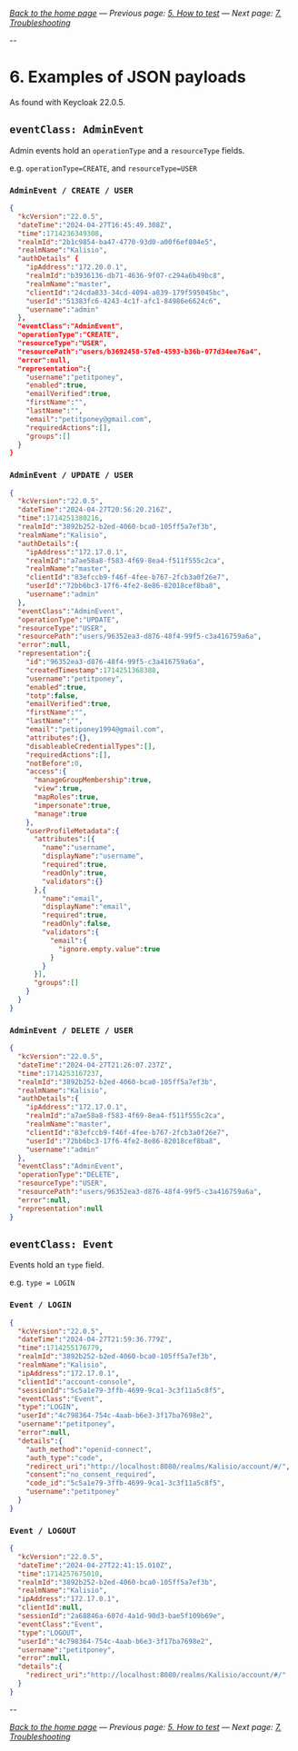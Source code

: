 _[Back to the home page](../README.md)
— Previous page: [5. How to test](./Test.md)
— Next page: [7. Troubleshooting](./Troubleshooting.md)_

--

# 6. Examples of JSON payloads

As found with Keycloak 22.0.5.

## `eventClass: AdminEvent`

Admin events
hold an `operationType`
and a  `resourceType` fields.

e.g. `operationType=CREATE`, and
`resourceType=USER`

### `AdminEvent / CREATE / USER`

```json
{
  "kcVersion":"22.0.5",
  "dateTime":"2024-04-27T16:45:49.308Z",
  "time":1714236349308,
  "realmId":"2b1c9854-ba47-4770-93d0-a00f6ef804e5",
  "realmName":"Kalisio",
  "authDetails" {
    "ipAddress":"172.20.0.1",
    "realmId":"b3936136-db71-4636-9f07-c294a6b49bc8",
    "realmName":"master",
    "clientId":"24cda833-34cd-4094-a839-179f595045bc",
    "userId":"51383fc6-4243-4c1f-afc1-84986e6624c6",
    "username":"admin"
  },
  "eventClass":"AdminEvent",
  "operationType":"CREATE",
  "resourceType":"USER",
  "resourcePath":"users/b3692458-57e8-4593-b36b-077d34ee76a4",
  "error":null,
  "representation":{
    "username":"petitponey",
    "enabled":true,
    "emailVerified":true,
    "firstName":"",
    "lastName":"",
    "email":"petitponey@gmail.com",
    "requiredActions":[],
    "groups":[]
  }
}
```

### `AdminEvent / UPDATE / USER`

```json
{
  "kcVersion":"22.0.5",
  "dateTime":"2024-04-27T20:56:20.216Z",
  "time":1714251380216,
  "realmId":"3892b252-b2ed-4060-bca0-105ff5a7ef3b",
  "realmName":"Kalisio",
  "authDetails":{
    "ipAddress":"172.17.0.1",
    "realmId":"a7ae58a8-f583-4f69-8ea4-f511f555c2ca",
    "realmName":"master",
    "clientId":"83efccb9-f46f-4fee-b767-2fcb3a0f26e7",
    "userId":"72bb6bc3-17f6-4fe2-8e86-82018cef8ba8",
    "username":"admin"
  },
  "eventClass":"AdminEvent",
  "operationType":"UPDATE",
  "resourceType":"USER",
  "resourcePath":"users/96352ea3-d876-48f4-99f5-c3a416759a6a",
  "error":null,
  "representation":{
    "id":"96352ea3-d876-48f4-99f5-c3a416759a6a",
    "createdTimestamp":1714251368388,
    "username":"petitponey",
    "enabled":true,
    "totp":false,
    "emailVerified":true,
    "firstName":"",
    "lastName":"",
    "email":"petiponey1994@gmail.com",
    "attributes":{},
    "disableableCredentialTypes":[],
    "requiredActions":[],
    "notBefore":0,
    "access":{
      "manageGroupMembership":true,
      "view":true,
      "mapRoles":true,
      "impersonate":true,
      "manage":true
    },
    "userProfileMetadata":{
      "attributes":[{
        "name":"username",
        "displayName":"username",
        "required":true,
        "readOnly":true,
        "validators":{}
      },{
        "name":"email",
        "displayName":"email",
        "required":true,
        "readOnly":false,
        "validators":{
          "email":{
            "ignore.empty.value":true
          }
        }
      }],
      "groups":[]
    }
  }
}
```


### `AdminEvent / DELETE / USER`

```json
{
  "kcVersion":"22.0.5",
  "dateTime":"2024-04-27T21:26:07.237Z",
  "time":1714253167237,
  "realmId":"3892b252-b2ed-4060-bca0-105ff5a7ef3b",
  "realmName":"Kalisio",
  "authDetails":{
    "ipAddress":"172.17.0.1",
    "realmId":"a7ae58a8-f583-4f69-8ea4-f511f555c2ca",
    "realmName":"master",
    "clientId":"83efccb9-f46f-4fee-b767-2fcb3a0f26e7",
    "userId":"72bb6bc3-17f6-4fe2-8e86-82018cef8ba8",
    "username":"admin"
  },
  "eventClass":"AdminEvent",
  "operationType":"DELETE",
  "resourceType":"USER",
  "resourcePath":"users/96352ea3-d876-48f4-99f5-c3a416759a6a",
  "error":null,
  "representation":null
}
```

## `eventClass: Event`

Events
hold an `type` field.


e.g. `type = LOGIN `

### `Event / LOGIN`

```json
{
  "kcVersion":"22.0.5",
  "dateTime":"2024-04-27T21:59:36.779Z",
  "time":1714255176779,
  "realmId":"3892b252-b2ed-4060-bca0-105ff5a7ef3b",
  "realmName":"Kalisio",
  "ipAddress":"172.17.0.1",
  "clientId":"account-console",
  "sessionId":"5c5a1e79-3ffb-4699-9ca1-3c3f11a5c8f5",
  "eventClass":"Event",
  "type":"LOGIN",
  "userId":"4c798364-754c-4aab-b6e3-3f17ba7698e2",
  "username":"petitponey",
  "error":null,
  "details":{
    "auth_method":"openid-connect",
    "auth_type":"code",
    "redirect_uri":"http://localhost:8080/realms/Kalisio/account/#/",
    "consent":"no_consent_required",
    "code_id":"5c5a1e79-3ffb-4699-9ca1-3c3f11a5c8f5",
    "username":"petitponey"
  }
}
```

### `Event / LOGOUT`

```json
{
  "kcVersion":"22.0.5",
  "dateTime":"2024-04-27T22:41:15.010Z",
  "time":1714257675010,
  "realmId":"3892b252-b2ed-4060-bca0-105ff5a7ef3b",
  "realmName":"Kalisio",
  "ipAddress":"172.17.0.1",
  "clientId":null,
  "sessionId":"2a68846a-607d-4a1d-90d3-bae5f109b69e",
  "eventClass":"Event",
  "type":"LOGOUT",
  "userId":"4c798364-754c-4aab-b6e3-3f17ba7698e2",
  "username":"petitponey",
  "error":null,
  "details":{
    "redirect_uri":"http://localhost:8080/realms/Kalisio/account/#/"
  }
}
```

--

_[Back to the home page](../README.md)
— Previous page: [5. How to test](./Test.md)
— Next page: [7. Troubleshooting](./Troubleshooting.md)_

